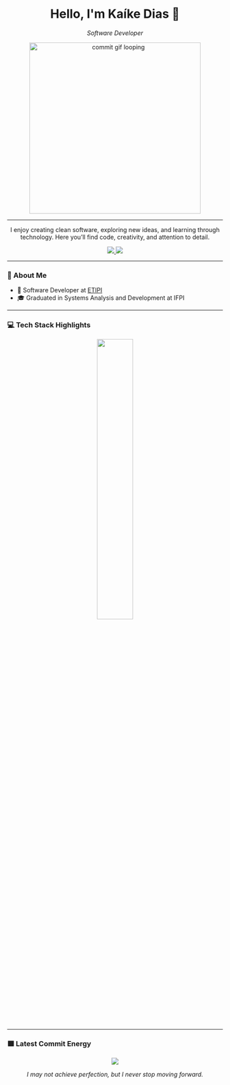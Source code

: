 <h1 align="center">Hello, I'm Kaíke Dias 👋</h1>

<p align="center">
  <em>Software Developer</em>
</p>

<p align="center">
  <img src="https://media3.giphy.com/media/v1.Y2lkPTc5MGI3NjExZG5xYTZvcGNra215eGRxc2d4bTFwazdtaDNhNWkzczV4MGo5bGI0ZiZlcD12MV9pbnRlcm5hbF9naWZfYnlfaWQmY3Q9Zw/BMu2SwuXflOlQP8jTC/giphy.gif" width="400px" alt="commit gif looping" />
</p>

---

<p align="center">
  I enjoy creating clean software, exploring new ideas, and learning through technology.
Here you’ll find code, creativity, and attention to detail.
</p>

<p align="center">
  <a href="https://www.linkedin.com/in/kaike-dias/">
    <img src="https://img.shields.io/badge/-LinkedIn-00AB33?style=flat-square&logo=Linkedin&logoColor=white">
  </a>
  <a href="mailto:kaikedias98@gmail.com">
    <img src="https://img.shields.io/badge/-kaikedias98@gmail.com-00AB33?style=flat-square&logo=Gmail&logoColor=white">
  </a>
</p>

---

### 🧠 About Me

- 🔭 Software Developer at [ETIPI]([https://en.wikipedia.org/wiki/NeXT](https://www.etipi.com.br/))
- 🎓 Graduated in Systems Analysis and Development at IFPI

---

### 💻 Tech Stack Highlights

<p align="center">
  <img width="41%" src="https://github-readme-stats.vercel.app/api/top-langs/?username=Fernanda-Kipper&layout=compact&hide_border=true&title_color=00ff99&text_color=ffffff&bg_color=0d1117" />
</p>

---

### 🟩 Latest Commit Energy

<p align="center">
<img src="https://github-readme-stats.vercel.app/api?username=KaikeDias&show_icons=true&theme=github_dark&hide_border=true&title_color=00ff99&icon_color=00ff99&text_color=ffffff" />
</p>


<p align="center">
  <em>I may not achieve perfection, but I never stop moving forward.</em> 
</p>
